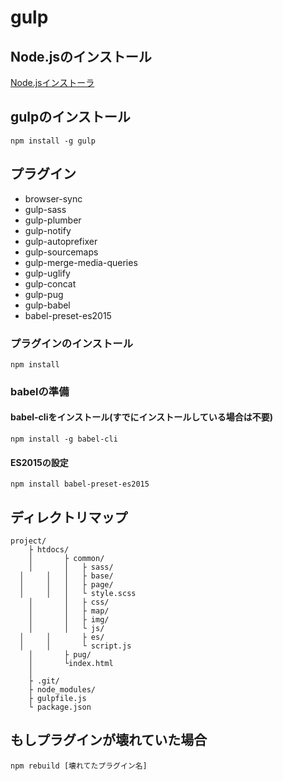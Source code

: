 # gulp

## Node.jsのインストール
[Node.jsインストーラ](https://nodejs.org/ja/)

## gulpのインストール

```
npm install -g gulp
```

## プラグイン

+ browser-sync
+ gulp-sass
+ gulp-plumber
+ gulp-notify
+ gulp-autoprefixer
+ gulp-sourcemaps
+ gulp-merge-media-queries
+ gulp-uglify
+ gulp-concat
+ gulp-pug
+ gulp-babel
+ babel-preset-es2015

### プラグインのインストール

```
npm install
```

### babelの準備

#### babel-cliをインストール(すでにインストールしている場合は不要)

```
npm install -g babel-cli
```


#### ES2015の設定

```
npm install babel-preset-es2015
```


## ディレクトリマップ

```
project/
	├ htdocs/
	│		├ common/
	│		│ 	├ sass/
  │		│ 	│   ├ base/
  │		│ 	│   ├ page/
  │		│ 	│   └ style.scss
	│		│ 	├ css/
	│		│ 	├ map/
	│		│ 	├ img/
	│		│ 	└ js/
  │		│ 	    ├ es/
  │		│ 	    └ script.js
	│		├ pug/
	│		└index.html
	│
	├ .git/
	├ node_modules/
	├ gulpfile.js
	└ package.json

```


## もしプラグインが壊れていた場合

```
npm rebuild [壊れてたプラグイン名]
```

